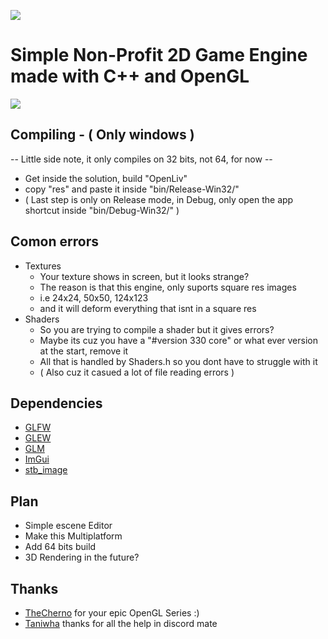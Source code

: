 ![](https://github.com/susyboy23/OpenLiv/blob/main/res/textures/Logo.png)
# Simple Non-Profit 2D Game Engine made with C++ and OpenGL

![](https://github.com/susyboy23/OpenLiv/blob/main/res/textures/Examples/example_image_0.png)
  
## Compiling - ( Only windows )
  -- Little side note, it only compiles on 32 bits, not 64, for now --
  - Get inside the solution, build "OpenLiv"
  - copy "res" and paste it inside "bin/Release-Win32/"
  - ( Last step is only on Release mode, in Debug, only open the app shortcut inside "bin/Debug-Win32/" )
  
## Comon errors
  - Textures
    - Your texture shows in screen, but it looks strange?
    - The reason is that this engine, only suports square res images
    - i.e 24x24, 50x50, 124x123
    - and it will deform everything that isnt in a square res
  - Shaders
    - So you are trying to compile a shader but it gives errors?
    - Maybe its cuz you have a "#version 330 core" or what ever version at the start, remove it
    - All that is handled by Shaders.h so you dont have to struggle with it
    - ( Also cuz it casued a lot of file reading errors )


## Dependencies
  - [GLFW](https://github.com/taniwha/glfw/commits/master/include/GLFW/glfw3.h)
  - [GLEW](http://glew.sourceforge.net)
  - [GLM](https://github.com/g-truc/glm)
  - [ImGui](https://github.com/ocornut/imgui)
  - [stb_image](https://github.com/nothings/stb/blob/master/stb_image.h)

## Plan
  - Simple escene Editor
  - Make this Multiplatform
  - Add 64 bits build
  - 3D Rendering in the future?
  
## Thanks
  - [TheCherno](https://twitter.com/thecherno) for your epic OpenGL Series :)
  - [Taniwha](https://github.com/taniwha) thanks for all the help in discord mate
